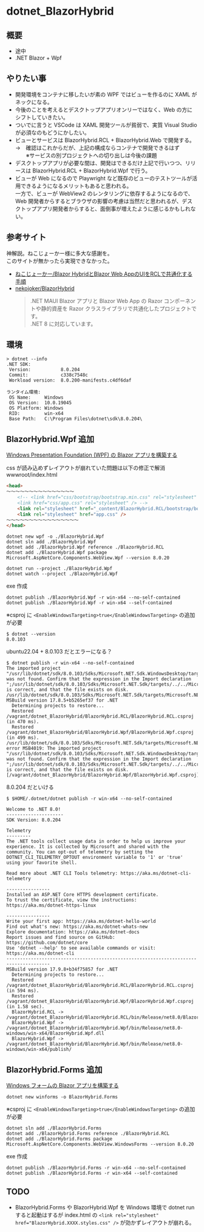 # dotnet_BlazorHybrid

## 概要
* 途中
* .NET Blazor + Wpf

## やりたい事
* 開発環境をコンテナに移したいが素の WPF ではビューを作るのに XAML がネックになる。  
* 今後のことを考えるとデスクトップアプリオンリーではなく、Web の方にシフトしていきたい。
* ついでに言うと VSCode は XAML 開発ツールが貧弱で、実質 Visual Studio が必須なのもどうにかしたい。
* ビューとサービスは BlazorHybrid.RCL + BlazorHybrid.Web で開発する。  
  →　確認はこれからだが、上記の構成ならコンテナで開発できるはず  
  　　※サービスの別プロジェクトへの切り出しは今後の課題
* デスクトップアプリが必要な間は、開発はできるだけ上記で行いつつ、リリースは BlazorHybrid.RCL + BlazorHybrid.Wpf で行う。
* ビューが Web になるので Playwright など既存のビューのテストツールが活用できるようになるメリットもあると思われる。  
一方で、ビューが WebView2 のレンタリングに依存するようになるので、Web 開発者からするとブラウザの影響の考慮は当然だと思われるが、デスクトップアプリ開発者からすると、面倒事が増えたように感じるかもしれない。

## 参考サイト
神解説。ねこじょーかー様に多大な感謝を。  
このサイトが無かったら実現できなかった。

* [ねこじょーかー/Blazor HybridとBlazor Web AppのUIをRCLで共通化する手順](https://blazor-master.com/blazor-hybrid-maui-rcl/)
* [nekojoker/BlazorHybrid](https://github.com/nekojoker/BlazorHybrid)
    > .NET MAUI Blazor アプリと Blazor Web App の Razor コンポーネントや静的資産を Razor クラスライブラリで共通化したプロジェクトです。  
    > .NET 8 に対応しています。

## 環境
```
> dotnet --info   
.NET SDK:
 Version:           8.0.204   
 Commit:            c338c7548c
 Workload version:  8.0.200-manifests.c4df6daf

ランタイム環境:
 OS Name:     Windows
 OS Version:  10.0.19045
 OS Platform: Windows
 RID:         win-x64
 Base Path:   C:\Program Files\dotnet\sdk\8.0.204\
```

## BlazorHybrid.Wpf 追加

[Windows Presentation Foundation (WPF) の Blazor アプリを構築する](https://learn.microsoft.com/ja-jp/aspnet/core/blazor/hybrid/tutorials/wpf?view=aspnetcore-8.0)

css が読み込めずレイアウトが崩れていた問題は以下の修正で解消  
wwwroot/index.html  
```html
<head>
～～～～～～～～～～～～～～～
    <!-- <link href="css/bootstrap/bootstrap.min.css" rel="stylesheet" />
    <link href="css/app.css" rel="stylesheet" /> -->
    <link rel="stylesheet" href="_content/BlazorHybrid.RCL/bootstrap/bootstrap.min.css" />
    <link rel="stylesheet" href="app.css" />
～～～～～～～～～～～～～～～～
</head>
```

```
dotnet new wpf -o ./BlazorHybrid.Wpf
dotnet sln add ./BlazorHybrid.Wpf
dotnet add ./BlazorHybrid.Wpf reference ./BlazorHybrid.RCL
dotnet add ./BlazorHybrid.Wpf package Microsoft.AspNetCore.Components.WebView.Wpf --version 8.0.20
```

```
dotnet run --project ./BlazorHybrid.Wpf
dotnet watch --project ./BlazorHybrid.Wpf
```

exe 作成
```
dotnet publish ./BlazorHybrid.Wpf -r win-x64 --no-self-contained
dotnet publish ./BlazorHybrid.Wpf -r win-x64 --self-contained
```
※csproj に `<EnableWindowsTargeting>true</EnableWindowsTargeting>` の追加が必要

```
$ dotnet --version
8.0.103
```

ubuntu22.04 + 8.0.103 だとエラーになる？
```
$ dotnet publish -r win-x64 --no-self-contained
The imported project "/usr/lib/dotnet/sdk/8.0.103/Sdks/Microsoft.NET.Sdk.WindowsDesktop/targets/Microsoft.NET.Sdk.WindowsDesktop.targets" was not found. Confirm that the expression in the Import declaration ";/usr/lib/dotnet/sdk/8.0.103/Sdks/Microsoft.NET.Sdk/targets/../../Microsoft.NET.Sdk.WindowsDesktop/targets/Microsoft.NET.Sdk.WindowsDesktop.targets" is correct, and that the file exists on disk.  /usr/lib/dotnet/sdk/8.0.103/Sdks/Microsoft.NET.Sdk/targets/Microsoft.NET.Sdk.targets
MSBuild version 17.8.5+b5265ef37 for .NET
  Determining projects to restore...
  Restored /vagrant/dotnet_BlazorHybrid/BlazorHybrid.RCL/BlazorHybrid.RCL.csproj (in 470 ms).
  Restored /vagrant/dotnet_BlazorHybrid/BlazorHybrid.Wpf/BlazorHybrid.Wpf.csproj (in 499 ms).
/usr/lib/dotnet/sdk/8.0.103/Sdks/Microsoft.NET.Sdk/targets/Microsoft.NET.Sdk.targets(1355,3): error MSB4019: The imported project "/usr/lib/dotnet/sdk/8.0.103/Sdks/Microsoft.NET.Sdk.WindowsDesktop/targets/Microsoft.NET.Sdk.WindowsDesktop.targets" was not found. Confirm that the expression in the Import declaration ";/usr/lib/dotnet/sdk/8.0.103/Sdks/Microsoft.NET.Sdk/targets/../../Microsoft.NET.Sdk.WindowsDesktop/targets/Microsoft.NET.Sdk.WindowsDesktop.targets" is correct, and that the file exists on disk. [/vagrant/dotnet_BlazorHybrid/BlazorHybrid.Wpf/BlazorHybrid.Wpf.csproj]
```

8.0.204 だといける
```
$ $HOME/.dotnet/dotnet publish -r win-x64 --no-self-contained

Welcome to .NET 8.0!
---------------------
SDK Version: 8.0.204

Telemetry
---------
The .NET tools collect usage data in order to help us improve your experience. It is collected by Microsoft and shared with the community. You can opt-out of telemetry by setting the DOTNET_CLI_TELEMETRY_OPTOUT environment variable to '1' or 'true' using your favorite shell.

Read more about .NET CLI Tools telemetry: https://aka.ms/dotnet-cli-telemetry

----------------
Installed an ASP.NET Core HTTPS development certificate.
To trust the certificate, view the instructions: https://aka.ms/dotnet-https-linux

----------------
Write your first app: https://aka.ms/dotnet-hello-world
Find out what's new: https://aka.ms/dotnet-whats-new
Explore documentation: https://aka.ms/dotnet-docs
Report issues and find source on GitHub: https://github.com/dotnet/core
Use 'dotnet --help' to see available commands or visit: https://aka.ms/dotnet-cli
--------------------------------------------------------------------------------------
MSBuild version 17.9.8+b34f75857 for .NET
  Determining projects to restore...
  Restored /vagrant/dotnet_BlazorHybrid/BlazorHybrid.RCL/BlazorHybrid.RCL.csproj (in 594 ms).
  Restored /vagrant/dotnet_BlazorHybrid/BlazorHybrid.Wpf/BlazorHybrid.Wpf.csproj (in 1.58 sec).
  BlazorHybrid.RCL -> /vagrant/dotnet_BlazorHybrid/BlazorHybrid.RCL/bin/Release/net8.0/BlazorHybrid.RCL.dll
  BlazorHybrid.Wpf -> /vagrant/dotnet_BlazorHybrid/BlazorHybrid.Wpf/bin/Release/net8.0-windows/win-x64/BlazorHybrid.Wpf.dll
  BlazorHybrid.Wpf -> /vagrant/dotnet_BlazorHybrid/BlazorHybrid.Wpf/bin/Release/net8.0-windows/win-x64/publish/
```

## BlazorHybrid.Forms 追加

[Windows フォームの Blazor アプリを構築する](https://learn.microsoft.com/ja-jp/aspnet/core/blazor/hybrid/tutorials/windows-forms?view=aspnetcore-8.0)


```
dotnet new winforms -o BlazorHybrid.Forms
```
※csproj に `<EnableWindowsTargeting>true</EnableWindowsTargeting>` の追加が必要
```
dotnet sln add ./BlazorHybrid.Forms
dotnet add ./BlazorHybrid.Forms reference ./BlazorHybrid.RCL
dotnet add ./BlazorHybrid.Forms package Microsoft.AspNetCore.Components.WebView.WindowsForms --version 8.0.20
```

exe 作成
```
dotnet publish ./BlazorHybrid.Forms -r win-x64 --no-self-contained
dotnet publish ./BlazorHybrid.Forms -r win-x64 --self-contained
```

## TODO
* BlazorHybrid.Forms や BlazorHybrid.Wpf を Windows 環境で dotnet run すると起動はするが index.html の `<link rel="stylesheet" href="BlazorHybrid.XXXX.styles.css" />` が効かずレイアウトが崩れる。
